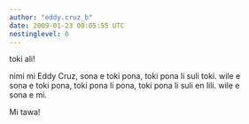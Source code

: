 ```yaml
---
author: "eddy.cruz_b"
date: 2009-01-23 00:05:55 UTC
nestinglevel: 0
---
```

toki ali!  
  
nimi mi Eddy Cruz, sona e toki pona, toki pona li suli toki. wile e  
sona e toki pona, toki pona li pona, toki pona li suli en lili. wile e  
sona e mi.  
  
Mi tawa!